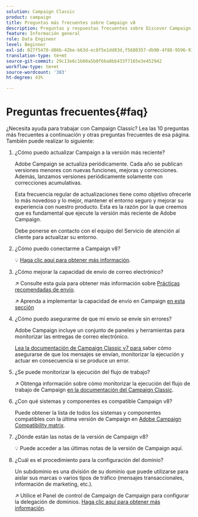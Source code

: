 ```yaml
---
solution: Campaign Classic
product: campaign
title: Preguntas más frecuentes sobre Campaign v8
description: Preguntas y respuestas frecuentes sobre Discover Campaign
feature: Información general
role: Data Engineer
level: Beginner
exl-id: 027f5478-d86b-42be-b63d-ec8f5e1dd83d,f5688357-db90-4f88-9596-91e9d0a20d75
translation-type: tm+mt
source-git-commit: 29c13e6c1b08a5b0f6ba8bb433f7165e3e452942
workflow-type: tm+mt
source-wordcount: '383'
ht-degree: 43%

---
```


# Preguntas frecuentes{#faq}

¿Necesita ayuda para trabajar con Campaign Classic? Lea las 10 preguntas más frecuentes a continuación y otras preguntas frecuentes de esa página. También puede realizar lo siguiente:

1. ¿Cómo puedo actualizar Campaign a la versión más reciente?

   Adobe Campaign se actualiza periódicamente. Cada año se publican versiones menores con nuevas funciones, mejoras y correcciones. Además, lanzamos versiones periódicamente solamente con correcciones acumulativas.

   Esta frecuencia regular de actualizaciones tiene como objetivo ofrecerle lo más novedoso y lo mejor, mantener el entorno seguro y mejorar su experiencia con nuestro producto. Esta es la razón por la que creemos que es fundamental que ejecute la versión más reciente de Adobe Campaign.

   Debe ponerse en contacto con el equipo del Servicio de atención al cliente para actualizar su entorno.

1. ¿Cómo puedo conectarme a Campaign v8?

   :bulb: [Haga clic aquí para obtener más información](connect.md).

1. ¿Cómo mejorar la capacidad de envío de correo electrónico?

   :arrow_upper_right: Consulte esta guía para obtener más información sobre [Prácticas recomendadas de envío](https://experienceleague.adobe.com/docs/deliverability-learn/deliverability-best-practice-guide/introduction.html?lang=es).

   :arrow_upper_right: Aprenda a implementar la capacidad de envío en Campaign [en esta sección](https://experienceleague.adobe.com/docs/deliverability-learn/deliverability-best-practice-guide/additional-resources/general-resources.html)

1. ¿Cómo puedo asegurarme de que mi envío se envíe sin errores?

   Adobe Campaign incluye un conjunto de paneles y herramientas para monitorizar las entregas de correo electrónico.

   [Lea la documentación de Campaign Classic v7 para ](https://experienceleague.adobe.com/docs/campaign-classic/using/sending-messages/monitoring-deliveries/about-delivery-monitoring.html) saber cómo asegurarse de que los mensajes se envían, monitorizar la ejecución y actuar en consecuencia si se produce un error.

1. ¿Se puede monitorizar la ejecución del flujo de trabajo?

   :arrow_upper_right: Obtenga información sobre cómo monitorizar la ejecución del flujo de trabajo de Campaign [en la documentación del Campaign Classic](https://experienceleague.adobe.com/docs/campaign-classic/using/automating-with-workflows/executing-a-workflow/starting-a-workflow.html).

1. ¿Con qué sistemas y componentes es compatible Campaign v8?

   Puede obtener la lista de todos los sistemas y componentes compatibles con la última versión de Campaign en [Adobe Campaign Compatibility matrix](compatibility-matrix.md).

1. ¿Dónde están las notas de la versión de Campaign v8?

   :bulb: Puede acceder a las últimas notas de la versión de Campaign aquí.

1. ¿Cuál es el procedimiento para la configuración del dominio?

   Un subdominio es una división de su dominio que puede utilizarse para aislar sus marcas o varios tipos de tráfico (mensajes transaccionales, información de marketing, etc.).

   :arrow_upper_right: Utilice el Panel de control de Campaign de Campaign para configurar la delegación de dominios. [Haga clic aquí para obtener más información](https://experienceleague.adobe.com/docs/control-panel/using/subdomains-and-certificates/subdomains-branding.html).
